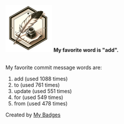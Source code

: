 <img src="https://github.com/my-badges/my-badges/blob/master/badges/favorite-word/favorite-word.png?raw=true" alt="My favorite word is &quot;add&quot;." title="My favorite word is &quot;add&quot;." width="128">
<strong>My favorite word is &quot;add&quot;.</strong>
<br><br>

My favorite commit message words are:

1. add (used 1088 times)
2. to (used 761 times)
3. update (used 551 times)
4. for (used 549 times)
5. from (used 478 times)


Created by <a href="https://github.com/my-badges/my-badges">My Badges</a>